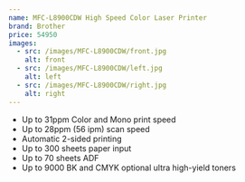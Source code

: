 ```yaml
---
name: MFC-L8900CDW High Speed Color Laser Printer
brand: Brother
price: 54950
images:
  - src: /images/MFC-L8900CDW/front.jpg
    alt: front
  - src: /images/MFC-L8900CDW/left.jpg
    alt: left
  - src: /images/MFC-L8900CDW/right.jpg
    alt: right
---
```


* Up to 31ppm Color and Mono print speed
* Up to 28ppm (56 ipm) scan speed
* Automatic 2-sided printing
* Up to 300 sheets paper input
* Up to 70 sheets ADF
* Up to 9000 BK and CMYK optional ultra high-yield toners
